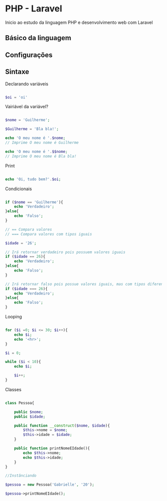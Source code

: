 # PHP - Laravel

 Inicio ao estudo da linguagem PHP e desenvolvimento web com Laravel

## Básico da linguagem

## Configurações
 
## Sintaxe

Declarando variáveis

```php

$oi = 'oi'

```

Vairiável da variável?

```php

$nome = 'Guilherme';

$Guilherme = 'Bla bla!';

echo 'O meu nome é '.$nome;
// Imprime O meu nome é Guilherme

echo 'O meu nome é '.$$nome;
// Imprime O meu nome é Bla bla!


```

Print

```php

echo 'Oi, tudo bem?'.$oi;

```

Condicionais 

```php

if ($nome == 'Guilherme'){
    echo 'Verdadeiro';
}else{
    echo 'Falso';
}

// == Compara valores
// === Compara valores com tipos iguais

$idade = '26';

// Irá retornar verdadeiro pois possuem valores iguais
if ($idade == 26){
    echo 'Verdadeiro';
}else{
    echo 'Falso';
}

// Irá retornar falso pois possue valores iguais, mas com tipos diferentes
if ($idade === 26){
    echo 'Verdadeiro';
}else{
    echo 'Falso';
}
```

Looping

```php

for ($i =0; $i <= 30; $i++){
    echo $i;
    echo '<hr>';
}

$i = 0;

while ($i < 10){
    echo $i;

    $i++;
}

```

Classes 

```php

class Pessoa{

    public $nome;
    public $idade;

    public function __construct($nome, $idade){
        $this->nome = $nome;
        $this->idade = $idade;
    }

    public function printNomeEIdade(){
        echo $this->nome;
        echo $this->idade;
    }
}

//Instânciando

$pessoa = new Pessoa('Gabrielle', '20');

$pessoa->printNomeEIdade();

```
